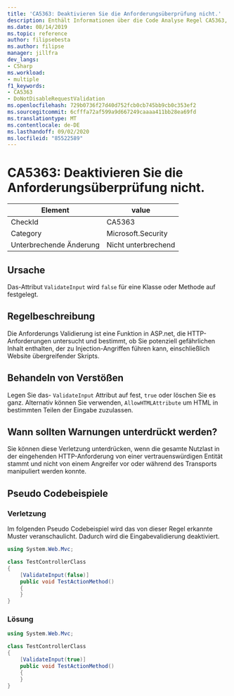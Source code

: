 ```yaml
---
title: 'CA5363: Deaktivieren Sie die Anforderungsüberprüfung nicht.'
description: Enthält Informationen über die Code Analyse Regel CA5363, einschließlich der Gründe, der Behebung von Verstößen und der Zeit, zu der Sie unterdrückt werden soll.
ms.date: 08/14/2019
ms.topic: reference
author: filipsebesta
ms.author: filipse
manager: jillfra
dev_langs:
- CSharp
ms.workload:
- multiple
f1_keywords:
- CA5363
- DoNotDisableRequestValidation
ms.openlocfilehash: 729b0736f27d40d752fcb0cb745bb9cb0c353ef2
ms.sourcegitcommit: 6cfffa72af599a9d667249caaaa411bb28ea69fd
ms.translationtype: MT
ms.contentlocale: de-DE
ms.lasthandoff: 09/02/2020
ms.locfileid: "85522589"
---
```

# <a name="ca5363-do-not-disable-request-validation"></a>CA5363: Deaktivieren Sie die Anforderungsüberprüfung nicht.

|Element|value|
|-|-|
|CheckId|CA5363|
|Category|Microsoft.Security|
|Unterbrechende Änderung|Nicht unterbrechend|

## <a name="cause"></a>Ursache

Das-Attribut `ValidateInput` wird `false` für eine Klasse oder Methode auf festgelegt.

## <a name="rule-description"></a>Regelbeschreibung

Die Anforderungs Validierung ist eine Funktion in ASP.net, die HTTP-Anforderungen untersucht und bestimmt, ob Sie potenziell gefährlichen Inhalt enthalten, der zu Injection-Angriffen führen kann, einschließlich Website übergreifender Skripts.

## <a name="how-to-fix-violations"></a>Behandeln von Verstößen

Legen Sie das- `ValidateInput` Attribut auf fest, `true` oder löschen Sie es ganz. Alternativ können Sie verwenden, `AllowHTMLAttribute` um HTML in bestimmten Teilen der Eingabe zuzulassen.

## <a name="when-to-suppress-warnings"></a>Wann sollten Warnungen unterdrückt werden?

Sie können diese Verletzung unterdrücken, wenn die gesamte Nutzlast in der eingehenden HTTP-Anforderung von einer vertrauenswürdigen Entität stammt und nicht von einem Angreifer vor oder während des Transports manipuliert werden konnte.

## <a name="pseudo-code-examples"></a>Pseudo Codebeispiele

### <a name="violation"></a>Verletzung

Im folgenden Pseudo Codebeispiel wird das von dieser Regel erkannte Muster veranschaulicht.
Dadurch wird die Eingabevalidierung deaktiviert.

```csharp
using System.Web.Mvc;

class TestControllerClass
{
    [ValidateInput(false)]
    public void TestActionMethod()
    {
    }
}
```

### <a name="solution"></a>Lösung

```csharp
using System.Web.Mvc;

class TestControllerClass
{
    [ValidateInput(true)]
    public void TestActionMethod()
    {
    }
}
```
